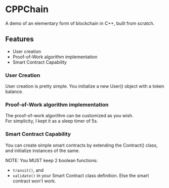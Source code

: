 # CPPChain

A demo of an elementary form of blockchain in C++, built from scratch.

## Features

-  User creation
-  Proof-of-Work algorithm implementation
-  Smart Contract Capability

### User Creation

User creation is pretty simple. You initialize a new User() object with a token balance.

### Proof-of-Work algorithm implementation

The proof-of-work algorithm can be customized as you wish. 
\
For simplicity, I kept it as a sleep timer of 5s.

### Smart Contract Capability

You can create simple smart contracts by extending the Contract() class, and initialize instances of the same.

NOTE: You MUST keep 2 boolean functions: 
-  ```transit()```, and 
-  ```validate()```
in your Smart Contract class definition. Else the smart contract won't work.
